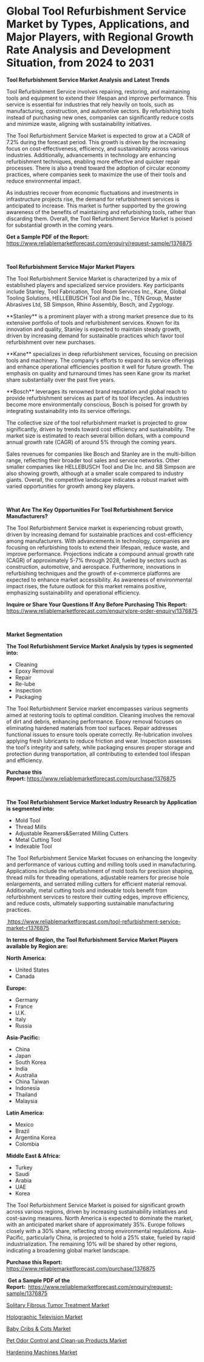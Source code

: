 <p><h1>Global Tool Refurbishment Service Market by Types, Applications, and Major Players, with Regional Growth Rate Analysis and Development Situation, from 2024 to 2031</h1></p><p><strong>Tool Refurbishment Service Market Analysis and Latest Trends</strong></p>
<p><p>Tool Refurbishment Service involves repairing, restoring, and maintaining tools and equipment to extend their lifespan and improve performance. This service is essential for industries that rely heavily on tools, such as manufacturing, construction, and automotive sectors. By refurbishing tools instead of purchasing new ones, companies can significantly reduce costs and minimize waste, aligning with sustainability initiatives.</p><p>The Tool Refurbishment Service Market is expected to grow at a CAGR of 7.2% during the forecast period. This growth is driven by the increasing focus on cost-effectiveness, efficiency, and sustainability across various industries. Additionally, advancements in technology are enhancing refurbishment techniques, enabling more effective and quicker repair processes. There is also a trend toward the adoption of circular economy practices, where companies seek to maximize the use of their tools and reduce environmental impact.</p><p>As industries recover from economic fluctuations and investments in infrastructure projects rise, the demand for refurbishment services is anticipated to increase. This market is further supported by the growing awareness of the benefits of maintaining and refurbishing tools, rather than discarding them. Overall, the Tool Refurbishment Service Market is poised for substantial growth in the coming years.</p></p>
<p><strong>Get a Sample PDF of the Report:&nbsp;</strong> <a href="https://www.reliablemarketforecast.com/enquiry/request-sample/1376875?utm_campaign=1169&utm_medium=2&utm_source=Github&utm_content=ia&utm_term=23102024&utm_id=tool-refurbishment-service">https://www.reliablemarketforecast.com/enquiry/request-sample/1376875</a></p>
<p>&nbsp;</p>
<p><strong>Tool Refurbishment Service Major Market Players</strong></p>
<p><p>The Tool Refurbishment Service Market is characterized by a mix of established players and specialized service providers. Key participants include Stanley, Tool Fabrication, Tool Room Services Inc., Kane, Global Tooling Solutions, HELLEBUSCH Tool and Die Inc., TEN Group, Master Abrasives Ltd, SB Simpson, Rhino Assembly, Bosch, and Zygology.</p><p>**Stanley** is a prominent player with a strong market presence due to its extensive portfolio of tools and refurbishment services. Known for its innovation and quality, Stanley is expected to maintain steady growth, driven by increasing demand for sustainable practices which favor tool refurbishment over new purchases.</p><p>**Kane** specializes in deep refurbishment services, focusing on precision tools and machinery. The company's efforts to expand its service offerings and enhance operational efficiencies position it well for future growth. The emphasis on quality and turnaround times has seen Kane grow its market share substantially over the past five years.</p><p>**Bosch** leverages its renowned brand reputation and global reach to provide refurbishment services as part of its tool lifecycles. As industries become more environmentally conscious, Bosch is poised for growth by integrating sustainability into its service offerings.</p><p>The collective size of the tool refurbishment market is projected to grow significantly, driven by trends toward cost efficiency and sustainability. The market size is estimated to reach several billion dollars, with a compound annual growth rate (CAGR) of around 5% through the coming years.</p><p>Sales revenues for companies like Bosch and Stanley are in the multi-billion range, reflecting their broader tool sales and service networks. Other smaller companies like HELLEBUSCH Tool and Die Inc. and SB Simpson are also showing growth, although at a smaller scale compared to industry giants. Overall, the competitive landscape indicates a robust market with varied opportunities for growth among key players.</p></p>
<p>&nbsp;</p>
<p><strong>What Are The Key Opportunities For Tool Refurbishment Service Manufacturers?</strong></p>
<p><p>The Tool Refurbishment Service market is experiencing robust growth, driven by increasing demand for sustainable practices and cost-efficiency among manufacturers. With advancements in technology, companies are focusing on refurbishing tools to extend their lifespan, reduce waste, and improve performance. Projections indicate a compound annual growth rate (CAGR) of approximately 5-7% through 2028, fueled by sectors such as construction, automotive, and aerospace. Furthermore, innovations in refurbishing techniques and the growth of e-commerce platforms are expected to enhance market accessibility. As awareness of environmental impact rises, the future outlook for this market remains positive, emphasizing sustainability and operational efficiency.</p></p>
<p><strong>Inquire or Share Your Questions If Any Before Purchasing This Report:</strong> <a href="https://www.reliablemarketforecast.com/enquiry/pre-order-enquiry/1376875?utm_campaign=1169&utm_medium=2&utm_source=Github&utm_content=ia&utm_term=23102024&utm_id=tool-refurbishment-service">https://www.reliablemarketforecast.com/enquiry/pre-order-enquiry/1376875</a></p>
<p>&nbsp;</p>
<p><strong>Market Segmentation</strong></p>
<p><strong>The Tool Refurbishment Service Market Analysis by types is segmented into:</strong></p>
<p><ul><li>Cleaning</li><li>Epoxy Removal</li><li>Repair</li><li>Re-lube</li><li>Inspection</li><li>Packaging</li></ul></p>
<p><p>The Tool Refurbishment Service market encompasses various segments aimed at restoring tools to optimal condition. Cleaning involves the removal of dirt and debris, enhancing performance. Epoxy removal focuses on eliminating hardened materials from tool surfaces. Repair addresses functional issues to ensure tools operate correctly. Re-lubrication involves applying fresh lubricants to reduce friction and wear. Inspection assesses the tool's integrity and safety, while packaging ensures proper storage and protection during transportation, all contributing to extended tool lifespan and efficiency.</p></p>
<p><strong>Purchase this Report:&nbsp;</strong><a href="https://www.reliablemarketforecast.com/purchase/1376875?utm_campaign=1169&utm_medium=2&utm_source=Github&utm_content=ia&utm_term=23102024&utm_id=tool-refurbishment-service">https://www.reliablemarketforecast.com/purchase/1376875</a></p>
<p>&nbsp;</p>
<p><strong>The Tool Refurbishment Service Market Industry Research by Application is segmented into:</strong></p>
<p><ul><li>Mold Tool</li><li>Thread Mills</li><li>Adjustable Reamers&Serrated Milling Cutters</li><li>Metal Cutting Tool</li><li>Indexable Tool</li></ul></p>
<p><p>The Tool Refurbishment Service Market focuses on enhancing the longevity and performance of various cutting and milling tools used in manufacturing. Applications include the refurbishment of mold tools for precision shaping, thread mills for threading operations, adjustable reamers for precise hole enlargements, and serrated milling cutters for efficient material removal. Additionally, metal cutting tools and indexable tools benefit from refurbishment services to restore their cutting edges, improve efficiency, and reduce costs, ultimately supporting sustainable manufacturing practices.</p></p>
<p><a href="https://www.reliablemarketforecast.com/tool-refurbishment-service-market-r1376875?utm_campaign=1169&utm_medium=2&utm_source=Github&utm_content=ia&utm_term=23102024&utm_id=tool-refurbishment-service">&nbsp;https://www.reliablemarketforecast.com/tool-refurbishment-service-market-r1376875</a></p>
<p><strong>In terms of Region, the Tool Refurbishment Service Market Players available by Region are:</strong></p>
<p>
    <p> <strong> North America: </strong>
        <ul>
            <li>United States</li>
            <li>Canada</li>
        </ul>
        </p> 
    <p> <strong> Europe: </strong>
        <ul>
            <li>Germany</li>
            <li>France</li>
            <li>U.K.</li>
            <li>Italy</li>
            <li>Russia</li>
        </ul>
        </p> 
    <p> <strong> Asia-Pacific: </strong>
        <ul>
            <li>China</li>
            <li>Japan</li>
            <li>South Korea</li>
            <li>India</li>
            <li>Australia</li>
            <li>China Taiwan</li>
            <li>Indonesia</li>
            <li>Thailand</li>
            <li>Malaysia</li>
        </ul>
        </p> 
    <p> <strong> Latin America: </strong>
        <ul>
            <li>Mexico</li>
            <li>Brazil</li>
            <li>Argentina Korea</li>
            <li>Colombia</li>
        </ul>
        </p> 
    <p> <strong> Middle East & Africa: </strong>
        <ul>
            <li>Turkey</li>
            <li>Saudi</li>
            <li>Arabia</li>
            <li>UAE</li>
            <li>Korea</li>
        </ul>
    </p>
    </p>
<p><p>The Tool Refurbishment Service Market is poised for significant growth across various regions, driven by increasing sustainability initiatives and cost-saving measures. North America is expected to dominate the market, with an anticipated market share of approximately 35%. Europe follows closely with a 30% share, reflecting strong environmental regulations. Asia-Pacific, particularly China, is projected to hold a 25% stake, fueled by rapid industrialization. The remaining 10% will be shared by other regions, indicating a broadening global market landscape.</p></p>
<p><strong>Purchase this Report: </strong><a href="https://www.reliablemarketforecast.com/purchase/1376875?utm_campaign=1169&utm_medium=2&utm_source=Github&utm_content=ia&utm_term=23102024&utm_id=tool-refurbishment-service">https://www.reliablemarketforecast.com/purchase/1376875</a></p>
<p>&nbsp;<strong>Get a Sample PDF of the Report:&nbsp;&nbsp;</strong><a href="https://www.reliablemarketforecast.com/enquiry/request-sample/1376875?utm_campaign=1169&utm_medium=2&utm_source=Github&utm_content=ia&utm_term=23102024&utm_id=tool-refurbishment-service">https://www.reliablemarketforecast.com/enquiry/request-sample/1376875</a></p>
<p><strong></strong></p>
<p><p><a href="https://www.linkedin.com/pulse/solitary-fibrous-tumor-treatment-industry-analysis-report-qqfte?utm_campaign=1169&utm_medium=2&utm_source=Github&utm_content=ia&utm_term=23102024&utm_id=tool-refurbishment-service">Solitary Fibrous Tumor Treatment Market</a></p><p><a href="https://www.linkedin.com/pulse/holographic-television-market-report-product-type-end-use-cqxhe?utm_campaign=1169&utm_medium=2&utm_source=Github&utm_content=ia&utm_term=23102024&utm_id=tool-refurbishment-service">Holographic Television Market</a></p><p><a href="https://github.com/brittroma9i/Market-Research-Report-List-1/blob/main/baby-cribs-cots-market.md?utm_campaign=1169&utm_medium=2&utm_source=Github&utm_content=ia&utm_term=23102024&utm_id=tool-refurbishment-service">Baby Cribs & Cots Market</a></p><p><a href="https://github.com/bailee2qhthar/Market-Research-Report-List-1/blob/main/pet-odor-control-and-clean-up-products-market.md?utm_campaign=1169&utm_medium=2&utm_source=Github&utm_content=ia&utm_term=23102024&utm_id=tool-refurbishment-service">Pet Odor Control and Clean-up Products Market</a></p><p><a href="https://issuu.com/reportprime-2/docs/hardening-machines-market-size-2030_9561458b0cd613?utm_campaign=1169&utm_medium=2&utm_source=Github&utm_content=ia&utm_term=23102024&utm_id=tool-refurbishment-service">Hardening Machines Market</a></p></p>
